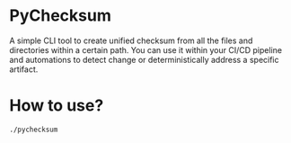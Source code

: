# PyChecksum

A simple CLI tool to create unified checksum from all the files and directories within a certain path. You can use it within your CI/CD pipeline and automations to detect change or deterministically address a specific artifact.

# How to use?

```bash
./pychecksum
```

